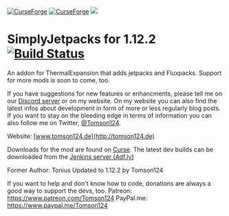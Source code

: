 [![CurseForge](http://cf.way2muchnoise.eu/251792.svg)](https://minecraft.curseforge.com/projects/simply-jetpacks-2) [![CurseForge](http://cf.way2muchnoise.eu/versions/251792.svg)](https://minecraft.curseforge.com/projects/simply-jetpacks-2) [![](https://img.shields.io/badge/Discord-Tomson124-738bd7.svg?style=flat-square)](https://discord.gg/CcbJjRh)
# SimplyJetpacks for 1.12.2 [![Build Status](https://jenkins.modmuss50.me/buildStatus/icon?job=SimplyJetpacks-2/SimplyJetpacks-2-1.12)](https://jenkins.modmuss50.me/job/SimplyJetpacks-2/job/SimplyJetpacks-2-1.12/)
An addon for ThermalExpansion that adds jetpacks and Fluxpacks.
Support for more mods is soon to come, too.

If you have suggestions for new features or enhancments, please tell me on our [Discord server](https://discord.gg/CcbJjRh) or on my website.
On my website you can also find the latest infos about development in form of more or less regularly blog posts. If you want to stay on the bleeding edge in
terms of information you can also follow me on Twitter, [@Tomson124](https://twitter.com/Tomson124).

Website: [www.tomson124.de](http://tomson124.de)

Downloads for the mod are found on [Curse](https://minecraft.curseforge.com/projects/simply-jetpacks-2).
The latest dev builds can be downloaded from the [Jenkins server (Adf.ly)](http://adf.ly/1eeGmt)

Former Author: Tonius
Updated to 1.12.2 by Tomson124

If you want to help and don't know how to code, donations are always a good way to support the devs, too.
Patreon:    https://www.patreon.com/Tomson124
PayPal.me:  https://www.paypal.me/Tomson124